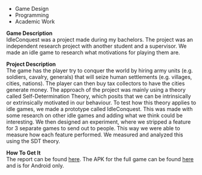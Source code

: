 * Game Design
* Programming
* Academic Work

**Game Description**  
IdleConquest was a project made during my bachelors. The project was an independent research project
with another student and a supervisor. We made an idle game to research what motivations for
playing them are.

**Project Description**  
The game has the player try to conquer the world by hiring army units (e.g. soldiers, cavalry,
generals) that will seize human settlements (e.g. villages, cities, nations). The player can then
buy tax collectors to have the cities generate money. The approach of the project was mainly using a
theory called Self-Determination Theory, which posits that we can be intrinsically or extrinsically
motivated in our behaviour. To test how this theory applies to idle games, we made a prototype
called IdleConquest. This was made with some research on other idle games and adding what we think
could be interesting. We then designed an experiment, where we stripped a feature for 3 separate <!-- "adding what we think could be interesting" hvad er det? -->
games to send out to people. This way we were able to measure how each feature performed. We
measured and analyzed this using the SDT theory.

**How To Get It**  
The report can be found <a href="/projects/idleconquest/Idle_Research.pdf">here</a>.
The APK for the full game can be found <a href="https://drive.google.com/file/d/1tA-2wpoRKPfS45Dj9gFAbM3kYjEHKm7o/view?usp=sharing">here</a>
and is for Android only.